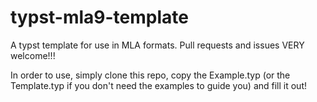 # typst-mla9-template
A typst template for use in MLA formats. Pull requests and issues VERY welcome!!!

In order to use, simply clone this repo, copy the Example.typ (or the Template.typ if you don't need the examples to guide you) and fill it out!
